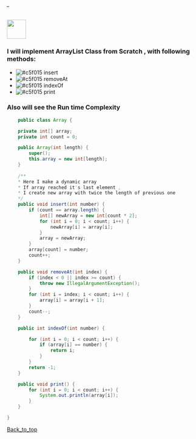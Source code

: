 ###### _
<img src="https://img.shields.io/badge/-%20Array Data Structure%20-brightgreen" height=50px>



### I will implement ArrayList Class from Scratch , with following methods:

- ![#c5f015](https://via.placeholder.com/10/c5f015/000000?text=+) insert
- ![#c5f015](https://via.placeholder.com/10/c5f015/000000?text=+) removeAt
- ![#c5f015](https://via.placeholder.com/10/c5f015/000000?text=+) indexOf
- ![#c5f015](https://via.placeholder.com/10/c5f015/000000?text=+) print 

### Also will see the Run time Complexity


```java
	public class Array {

	private int[] array;
	private int count = 0;

	public Array(int length) {
		super();
		this.array = new int[length];
	}
	
	/**
	* Here I make a dynamic array 
	* If array reached it's last element , 
	* I create new array with twice the length of previous one
	*/
	public void insert(int number) {
		if (count == array.length) {
			int[] newArray = new int[count * 2];
			for (int i = 0; i < count; i++) {
				newArray[i] = array[i];
			}
			array = newArray;
		}
		array[count] = number;
		count++;
	}

	public void removeAt(int index) {
		if (index < 0 || index >= count) {
			throw new IllegalArgumentException();
		}
		for (int i = index; i < count; i++) {
			array[i] = array[i + 1];
		}
		count--;
	}

	public int indexOf(int number) {

		for (int i = 0; i < count; i++) {
			if (array[i] == number) {
				return i;
			}
		}
		return -1;
	}

	public void print() {
		for (int i = 0; i < count; i++) {
			System.out.println(array[i]);
		}
	}

}

```


[Back_to_top](#_)

